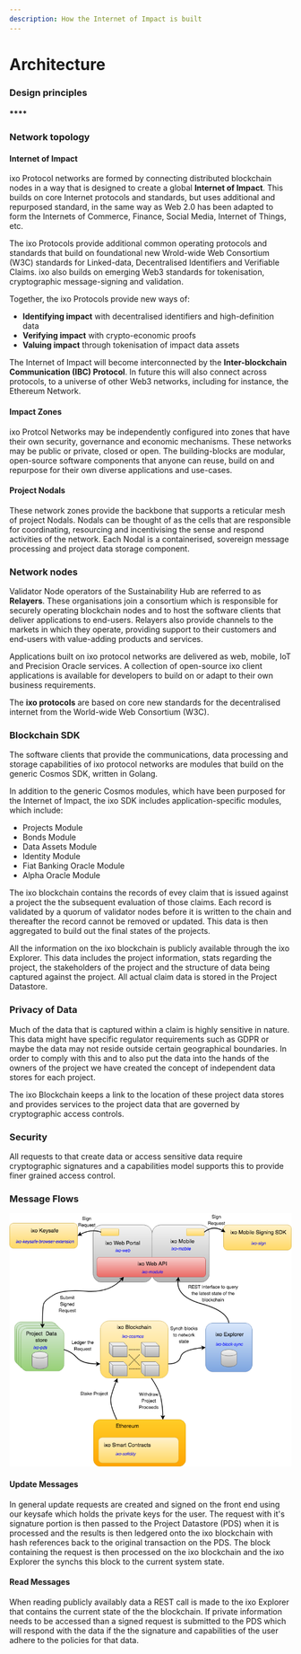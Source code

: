 ```yaml
---
description: How the Internet of Impact is built
---
```


# Architecture

### Design principles

#### \*\*\*\*

### Network topology

#### Internet of Impact

ixo Protocol networks are formed by connecting distributed blockchain nodes in a way that is designed to create a global **Internet of Impact**. This builds on core Internet protocols and standards, but uses additional and repurposed standard, in the same way as Web 2.0 has been adapted to form the Internets of Commerce, Finance, Social Media, Internet of Things, etc. 

The ixo Protocols provide additional common operating protocols and standards that build on foundational new Wrold-wide Web Consortium \(W3C\) standards for Linked-data, Decentralised Identifiers and Verifiable Claims. ixo also builds on emerging Web3 standards for tokenisation, cryptographic message-signing and validation. 

Together, the ixo Protocols provide new ways of:

* **Identifying impact** with decentralised identifiers and high-definition data
* **Verifying impact** with crypto-economic proofs
* **Valuing impact** through tokenisation of impact data assets

The Internet of Impact will become interconnected by the **Inter-blockchain Communication \(IBC\) Protocol**. In future this will also connect across protocols, to a universe of other Web3 networks, including for instance, the Ethereum Network. 

#### Impact Zones

ixo Protcol Networks may be independently configured into zones that have their own security, governance and economic mechanisms. These networks may be public or private, closed or open. The building-blocks are modular, open-source software components that anyone can reuse, build on and repurpose for their own diverse applications and use-cases.

#### Project Nodals

These network zones provide the backbone that supports a reticular mesh of project Nodals. Nodals can be thought of as the cells that are responsible for coordinating, resourcing and incentivising the sense and respond activities of the network. Each Nodal is a containerised, sovereign message processing and project data storage component.

### Network nodes

Validator Node operators of the Sustainability Hub are referred to as **Relayers**. These organisations join a consortium which is responsible for securely operating blockchain nodes and to host the software clients that deliver applications to end-users. Relayers also provide channels to the markets in which they operate, providing support to their customers and end-users with value-adding products and services.

Applications built on ixo protocol networks are delivered as web, mobile, IoT and Precision Oracle services. A collection of open-source ixo client applications is available for developers to build on or adapt to their own business requirements.

The **ixo protocols** are based on core new standards for the decentralised internet from the World-wide Web Consortium \(W3C\).

### Blockchain SDK <a id="the-ixo-blockchain"></a>

The software clients that provide the communications, data processing and storage capabilities of ixo protocol networks are modules that build on the generic Cosmos SDK, written in Golang.

In addition to the generic Cosmos modules, which have been purposed for the Internet of Impact, the ixo SDK includes application-specific modules, which include:

* Projects Module
* Bonds Module
* Data Assets Module
* Identity Module
* Fiat Banking Oracle Module
* Alpha Oracle Module

 

The ixo blockchain contains the records of evey claim that is issued against a project the the subsequent evaluation of those claims. Each record is validated by a quorum of validator nodes before it is written to the chain and thereafter the record cannot be removed or updated. This data is then aggregated to build out the final states of the projects.

All the information on the ixo blockchain is publicly available through the ixo Explorer. This data includes the project information, stats regarding the project, the stakeholders of the project and the structure of data being captured against the project. All actual claim data is stored in the Project Datastore.

### Privacy of Data <a id="privacy-of-data"></a>

Much of the data that is captured within a claim is highly sensitive in nature. This data might have specific regulator requirements such as GDPR or maybe the data may not reside outside certain geographical boundaries. In order to comply with this and to also put the data into the hands of the owners of the project we have created the concept of independent data stores for each project.

The ixo Blockchain keeps a link to the location of these project data stores and provides services to the project data that are governed by cryptographic access controls.

### Security <a id="security"></a>

All requests to that create data or access sensitive data require cryptographic signatures and a capabilities model supports this to provide finer grained access control.

### Message Flows <a id="message-flows"></a>

![](../../.gitbook/assets/architecture-06-2018-messageflows.png)

#### Update Messages <a id="update-messages"></a>

In general update requests are created and signed on the front end using our keysafe which holds the private keys for the user. The request with it's signature portion is then passed to the Project Datastore \(PDS\) when it is processed and the results is then ledgered onto the ixo blockchain with hash references back to the original transaction on the PDS. The block containing the request is then processed on the ixo blockchain and the ixo Explorer the synchs this block to the current system state.

#### Read Messages <a id="read-messages"></a>

When reading publicly availably data a REST call is made to the ixo Explorer that contains the current state of the the blockchain. If private information needs to be accessed than a signed request is submitted to the PDS which will respond with the data if the the signature and capabilities of the user adhere to the policies for that data.



